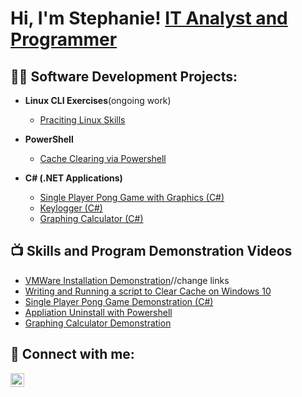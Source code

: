 <h1>Hi, I'm Stephanie! <a href="https://www.linkedin.com/in/stephanie-i234">IT Analyst and</a> <br/><a href="https://github.com/stephanie-i234">Programmer</a>

<h2>👨‍💻 Software Development Projects:</h2>

- <b>Linux CLI Exercises</b>(ongoing work)
  - [Praciting Linux Skills](https://github.com/joshmadakor1/Algorithms-Practice)
- <b>PowerShell</b>
 
  - [Cache Clearing via Powershell](https://github.com/stephanie-i234/PowerShell-Cache-Clearing-)
- <b>C# (.NET Applications)</b>
  - [Single Player Pong Game with Graphics (C#)](https://github.com/stephanie-i234/Single_Player_Pong)
  - [Keylogger (C#)](https://github.com/stephanie-i234/Keylogger)
  - [Graphing Calculator (C#)](https://github.com/stephanie-i234/C-Sharp-Calculator)

<h2>📺 Skills and Program Demonstration Videos</h2>

- [VMWare Installation Demonstration](https://www.youtube.com/watch?v=N-L9hklSlNk)//change links
- [Writing and Running a script to Clear Cache on Windows 10](https://youtu.be/zKPJY6Yb17Y)
- [Single Player Pong Game Demonstration (C#)](https://youtu.be/6Rio8jxRD-I)
- [Appliation Uninstall with Powershell](https://youtu.be/K8rcOuJuIII)
- [Graphing Calculator Demonstration](//change_links)

<h2> 🤳 Connect with me:</h2>



[<img align="left" alt="Stephanie Itulua | LinkedIn" width="22px" src="https://cdn.jsdelivr.net/npm/simple-icons@v3/icons/linkedin.svg" />][linkedin]





[linkedin]: https://www.linkedin.com/in/stephanie-i234
